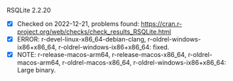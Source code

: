 RSQLite 2.2.20

- [x] Checked on 2022-12-21, problems found: https://cran.r-project.org/web/checks/check_results_RSQLite.html
- [x] ERROR: r-devel-linux-x86_64-debian-clang, r-oldrel-windows-ix86+x86_64, r-oldrel-windows-ix86+x86_64: fixed.
- [x] NOTE: r-release-macos-arm64, r-release-macos-x86_64, r-oldrel-macos-arm64, r-oldrel-macos-x86_64, r-oldrel-windows-ix86+x86_64: Large binary.
